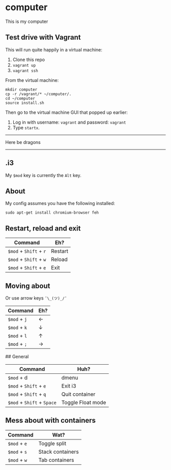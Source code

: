 # computer

This is my computer

## Test drive with Vagrant

This will run quite happily in a virtual machine:

1. Clone this repo
2. `vagrant up`
3. `vagrant ssh`

From the virtual machine:

```
mkdir computer
cp -r /vagrant/* ~/computer/.
cd ~/computer
source install.sh
```

Then go to the virtual machine GUI that popped up earlier:

1. Log in with username: `vagrant` and password: `vagrant`
2. Type `startx`.

***

Here be dragons

***

## .i3

My `$mod` key is currently the `Alt` key.

## About

My config assumes you have the following installed:

```
sudo apt-get install chromium-browser feh
```

## Restart, reload and exit

Command | Eh?
--- | ---
`$mod` + `Shift` + `r` | Restart
`$mod` + `Shift` + `w` | Reload
`$mod` + `Shift` + `e` | Exit

## Moving about

Or use arrow keys `¯\_(ツ)_/¯`

Command | Eh?
--- | ---
`$mod` + `j` | ←
`$mod` + `k` | ↓
`$mod` + `l` | ↑
`$mod` + `;` | →

## General

Command | Huh?
--- | ---
`$mod` + d | dmenu
`$mod` + `Shift` + `e` | Exit i3
`$mod` + `Shift` + `q` | Quit container
`$mod` + `Shift` + `Space` | Toggle Float mode

## Mess about with containers

Command | Wat?
--- | ---
`$mod` + `e` | Toggle split
`$mod` + `s` | Stack containers
`$mod` + `w` | Tab containers
